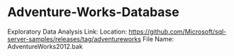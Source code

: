 # Adventure-Works-Database
Exploratory Data Analysis 
Link: 
Location: https://github.com/Microsoft/sql-server-samples/releases/tag/adventureworks 
File Name: AdventureWorks2012.bak
